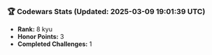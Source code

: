 ### 🏆 Codewars Stats (Updated: 2025-03-09 19:01:39 UTC)

- **Rank:** 8 kyu
- **Honor Points:** 3
- **Completed Challenges:** 1
